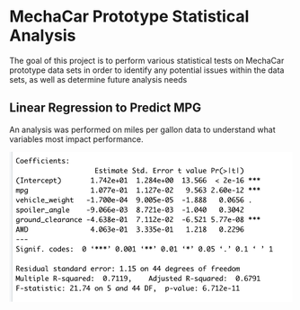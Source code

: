 # MechaCar Prototype Statistical Analysis
The goal of this project is to perform various statistical tests on MechaCar prototype data sets in order to identify any potential issues within the data sets, as well as determine future analysis needs

## Linear Regression to Predict MPG
An analysis was performed on miles per gallon data to understand what variables most impact performance.  

![MPG_terminal](MPG_terminal.png)


